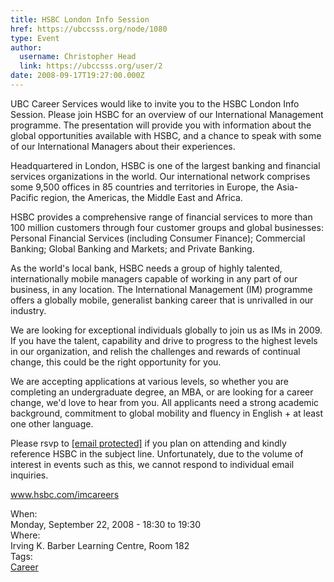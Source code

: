 ```yaml
---
title: HSBC London Info Session 
href: https://ubccsss.org/node/1080
type: Event
author:
  username: Christopher Head
  link: https://ubccsss.org/user/2
date: 2008-09-17T19:27:00.000Z
---
```


<div class="field field-name-body field-type-text-with-summary field-label-hidden"><div class="field-items"><div class="field-item even"><p>UBC Career Services would like to invite you to the HSBC London Info Session. Please join HSBC for an overview of our International Management programme. The presentation will provide you with information about the global opportunities available with HSBC, and a chance to speak with some of our International Managers about their experiences.</p>
<!--break--><p>Headquartered in London, HSBC is one of the largest banking and financial services organizations in the world.  Our international network comprises some 9,500 offices in 85 countries and territories in Europe, the Asia-Pacific region, the Americas, the Middle East and Africa.</p>
<p>HSBC provides a comprehensive range of financial services to more than 100 million customers through four customer groups and global businesses:  Personal Financial Services (including Consumer Finance); Commercial Banking; Global Banking and Markets; and Private Banking.</p>
<p>As the world&apos;s local bank, HSBC needs a group of highly talented, internationally mobile managers capable of working in any part of our business, in any location.  The International Management (IM) programme offers a globally mobile, generalist banking career that is unrivalled in our industry.  </p>
<p>We are looking for exceptional individuals globally to join us as IMs in 2009.  If you have the talent, capability and drive to progress to the highest levels in our organization, and relish the challenges and rewards of continual change, this could be the right opportunity for you.</p>
<p>We are accepting applications at various levels, so whether you are completing an undergraduate degree, an MBA, or are looking for a career change, we&apos;d love to hear from you.  All applicants need a strong academic background, commitment to global mobility and fluency in English + at least one other language.</p>
<p>Please rsvp to <a href="/cdn-cgi/l/email-protection#157674677070673b667067637c767066556077763b7674"><span class="__cf_email__" data-cfemail="9ffcfeedfafaedb1ecfaede9f6fcfaecdfeafdfcb1fcfe">[email&#xA0;protected]</span></a> if you plan on attending and kindly reference HSBC in the subject line. Unfortunately, due to the volume of interest in events such as this, we cannot respond to individual email inquiries.</p>
<p><a href="http://www.hsbc.com/imcareers">www.hsbc.com/imcareers</a></p>
</div></div></div><div class="field field-name-field-dates field-type-datetime field-label-above"><div class="field-label">When:&#xA0;</div><div class="field-items"><div class="field-item even"><span class="date-display-single">Monday, September 22, 2008 - <span class="date-display-range"><span class="date-display-start">18:30</span> to <span class="date-display-end">19:30</span></span></span></div></div></div><div class="field field-name-field-location field-type-text field-label-above"><div class="field-label">Where:&#xA0;</div><div class="field-items"><div class="field-item even">Irving K. Barber Learning Centre, Room 182</div></div></div>    <footer>
    <div class="field field-name-field-tags field-type-taxonomy-term-reference field-label-above"><div class="field-label">Tags:&#xA0;</div><div class="field-items"><div class="field-item even"><a href="/career">Career</a></div></div></div>      </footer>